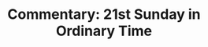 ---
title: "Commentary: 21st Sunday in Ordinary Time"
layout: reader
description: "Theme: Shall all be saved and you be rejected?"
feature_image: posts/commentary-ordinary-time.jpg
category: commentary
published: true
---